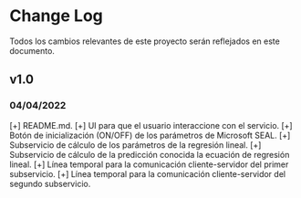 # Change Log

Todos los cambios relevantes de este proyecto serán reflejados en este documento.

## v1.0
### 04/04/2022

[+] README.md.
[+] UI para que el usuario interaccione con el servicio.
[+] Botón de inicialización (ON/OFF) de los parámetros de Microsoft SEAL.
[+] Subservicio de cálculo de los parámetros de la regresión lineal.
[+] Subservicio de cálculo de la predicción conocida la ecuación de regresión lineal.
[+] Línea temporal para la comunicación cliente-servidor del primer subservicio.
[+] Línea temporal para la comunicación cliente-servidor del segundo subservicio.